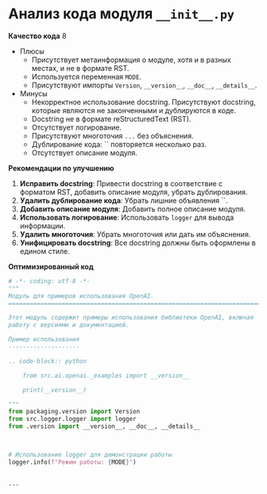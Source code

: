 # Анализ кода модуля `__init__.py`

**Качество кода**
8
- Плюсы
    - Присутствует метаинформация о модуле, хотя и в разных местах, и не в формате RST.
    - Используется переменная `MODE`.
    - Присутствуют импорты `Version`, `__version__`, `__doc__`, `__details__`.
- Минусы
    - Некорректное использование docstring. Присутствуют docstring, которые являются не законченными и дублируются в коде.
    - Docstring не в формате reStructuredText (RST).
    - Отсутствует логирование.
    - Присутствуют многоточия `...` без объяснения.
    - Дублирование кода: `` повторяется несколько раз.
    - Отсутствует описание модуля.

**Рекомендации по улучшению**

1. **Исправить docstring**: Привести docstring в соответствие с форматом RST, добавить описание модуля, убрать дублирования.
2. **Удалить дублирование кода**: Убрать лишние объявления ``.
3. **Добавить описание модуля**: Добавить полное описание модуля.
4. **Использовать логирование**: Использовать `logger` для вывода информации.
5. **Удалить многоточия**: Убрать многоточия или дать им объяснения.
6. **Унифицировать docstring**: Все docstring должны быть оформлены в едином стиле.

**Оптимизированный код**

```python
# -*- coding: utf-8 -*-
"""
Модуль для примеров использования OpenAI.
=========================================================================================

Этот модуль содержит примеры использования библиотеки OpenAI, включая
работу с версиями и документацией.

Пример использования
--------------------

.. code-block:: python

    from src.ai.openai._examples import __version__

    print(__version__)

"""
from packaging.version import Version
from src.logger.logger import logger
from .version import __version__, __doc__, __details__



# Использование logger для демонстрации работы
logger.info(f"Режим работы: {MODE}")


...

```